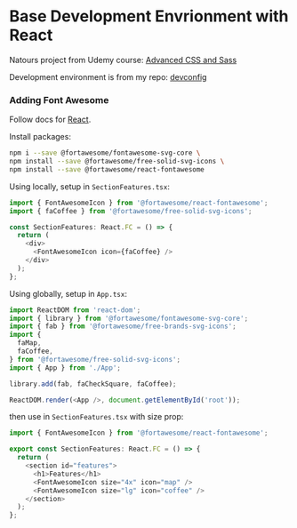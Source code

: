 # Base Development Envrionment with React

Natours project from Udemy course:
[Advanced CSS and Sass](https://www.udemy.com/course/advanced-css-and-sass/)

Development environment is from my repo: [devconfig](https://github.com/justin0979/devconfig/tree/react-ts)

### Adding Font Awesome

Follow docs for [React](https://fontawesome.com/v5.15/how-to-use/on-the-web/using-with/react).

Install packages:

```sh
npm i --save @fortawesome/fontawesome-svg-core \
npm install --save @fortawesome/free-solid-svg-icons \
npm install --save @fortawesome/react-fontawesome
```

Using locally, setup in `SectionFeatures.tsx`:

```typescript
import { FontAwesomeIcon } from '@fortawesome/react-fontawesome';
import { faCoffee } from '@fortawesome/free-solid-svg-icons';

const SectionFeatures: React.FC = () => {
  return (
    <div>
      <FontAwesomeIcon icon={faCoffee} />
    </div>
  );
};
```

Using globally, setup in `App.tsx`:

```typescript
import ReactDOM from 'react-dom';
import { library } from '@fortawesome/fontawesome-svg-core';
import { fab } from '@fortawesome/free-brands-svg-icons';
import {
  faMap,
  faCoffee,
} from '@fortawesome/free-solid-svg-icons';
import { App } from './App';

library.add(fab, faCheckSquare, faCoffee);

ReactDOM.render(<App />, document.getElementById('root'));
```

then use in `SectionFeatures.tsx` with size prop:

```typescript
import { FontAwesomeIcon } from '@fortawesome/react-fontawesome';

export const SectionFeatures: React.FC = () => {
  return (
    <section id="features">
      <h1>Features</h1>
      <FontAwesomeIcon size="4x" icon="map" />
      <FontAwesomeIcon size="lg" icon="coffee" />
    </section>
  );
};
```
